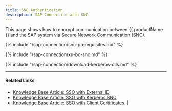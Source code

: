 ```yaml
---
title: SNC Authentication
description: SAP Connection with SNC
---
```


This page shows how to encrypt communication between {{ productName }} and the SAP system via [Secure Network Communication (SNC)](https://help.sap.com/doc/saphelp_nw73ehp1/7.31.19/en-US/e6/56f466e99a11d1a5b00000e835363f/content.htm?no_cache=true).

{% include "/sap-connection/snc-prerequisites.md" %}

{% include "/sap-connection/xu-bc-snc.md" %}

{% include "/sap-connection/download-kerberos-dlls.md" %}

****
#### Related Links
- [Knowledge Base Article: SSO with External ID](../..knowledge-base/sso-with-external-id.md)
- [Knowledge Base Article: SSO with Kerberos SNC](../../knowledge-base/sso-with-kerberos-snc.md)
- [Knowledge Base Article: SSO with Client Certificates](../../knowledge-base/sso-with-client-certificates.md). |
